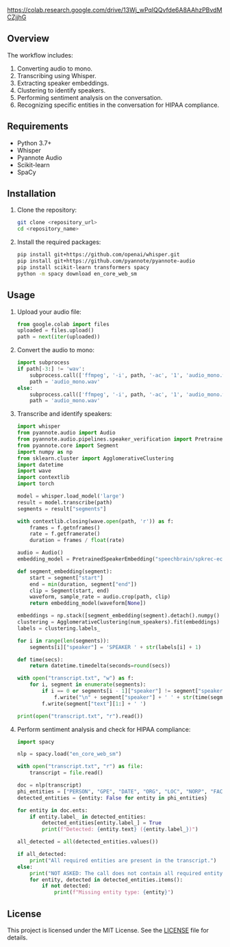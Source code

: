 https://colab.research.google.com/drive/13Wj_wPqIQQvfde6A8AAhzPBvdMCZjjhG

## Overview

The workflow includes:

1. Converting audio to mono.
2. Transcribing using Whisper.
3. Extracting speaker embeddings.
4. Clustering to identify speakers.
5. Performing sentiment analysis on the conversation.
6. Recognizing specific entities in the conversation for HIPAA compliance.

## Requirements

- Python 3.7+
- Whisper
- Pyannote Audio
- Scikit-learn
- SpaCy

## Installation

1. Clone the repository:
    ```bash
    git clone <repository_url>
    cd <repository_name>
    ```

2. Install the required packages:
    ```bash
    pip install git+https://github.com/openai/whisper.git
    pip install git+https://github.com/pyannote/pyannote-audio
    pip install scikit-learn transformers spacy
    python -m spacy download en_core_web_sm
    ```

## Usage

1. Upload your audio file:
    ```python
    from google.colab import files
    uploaded = files.upload()
    path = next(iter(uploaded))
    ```

2. Convert the audio to mono:
    ```python
    import subprocess
    if path[-3:] != 'wav':
        subprocess.call(['ffmpeg', '-i', path, '-ac', '1', 'audio_mono.wav', '-y'])
        path = 'audio_mono.wav'
    else:
        subprocess.call(['ffmpeg', '-i', path, '-ac', '1', 'audio_mono.wav', '-y'])
        path = 'audio_mono.wav'
    ```

3. Transcribe and identify speakers:
    ```python
    import whisper
    from pyannote.audio import Audio
    from pyannote.audio.pipelines.speaker_verification import PretrainedSpeakerEmbedding
    from pyannote.core import Segment
    import numpy as np
    from sklearn.cluster import AgglomerativeClustering
    import datetime
    import wave
    import contextlib
    import torch

    model = whisper.load_model('large')
    result = model.transcribe(path)
    segments = result["segments"]

    with contextlib.closing(wave.open(path, 'r')) as f:
        frames = f.getnframes()
        rate = f.getframerate()
        duration = frames / float(rate)

    audio = Audio()
    embedding_model = PretrainedSpeakerEmbedding("speechbrain/spkrec-ecapa-voxceleb", device=torch.device("cuda"))

    def segment_embedding(segment):
        start = segment["start"]
        end = min(duration, segment["end"])
        clip = Segment(start, end)
        waveform, sample_rate = audio.crop(path, clip)
        return embedding_model(waveform[None])

    embeddings = np.stack([segment_embedding(segment).detach().numpy() for segment in segments])
    clustering = AgglomerativeClustering(num_speakers).fit(embeddings)
    labels = clustering.labels_

    for i in range(len(segments)):
        segments[i]["speaker"] = 'SPEAKER ' + str(labels[i] + 1)

    def time(secs):
        return datetime.timedelta(seconds=round(secs))

    with open("transcript.txt", "w") as f:
        for i, segment in enumerate(segments):
            if i == 0 or segments[i - 1]["speaker"] != segment["speaker"]:
                f.write("\n" + segment["speaker"] + ' ' + str(time(segment["start"])) + '\n')
            f.write(segment["text"][1:] + ' ')

    print(open("transcript.txt", "r").read())
    ```

4. Perform sentiment analysis and check for HIPAA compliance:
    ```python
    import spacy

    nlp = spacy.load("en_core_web_sm")

    with open("transcript.txt", "r") as file:
        transcript = file.read()

    doc = nlp(transcript)
    phi_entities = ["PERSON", "GPE", "DATE", "ORG", "LOC", "NORP", "FAC", "EVENT"]
    detected_entities = {entity: False for entity in phi_entities}

    for entity in doc.ents:
        if entity.label_ in detected_entities:
            detected_entities[entity.label_] = True
            print(f"Detected: {entity.text} ({entity.label_})")

    all_detected = all(detected_entities.values())

    if all_detected:
        print("All required entities are present in the transcript.")
    else:
        print("NOT ASKED: The call does not contain all required entity types.")
        for entity, detected in detected_entities.items():
            if not detected:
                print(f"Missing entity type: {entity}")
    ```

## License

This project is licensed under the MIT License. See the [LICENSE](https://github.com/PriyaDharshini22-2005/Health-Care-Call-Center/blob/main/LICENSE) file for details.

